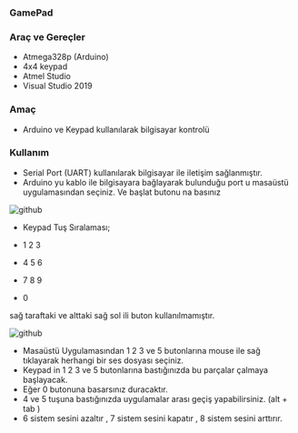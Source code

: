 ### GamePad
### Araç ve Gereçler
- Atmega328p (Arduino)
- 4x4 keypad
- Atmel Studio
- Visual Studio 2019
### Amaç
- Arduino ve Keypad kullanılarak bilgisayar kontrolü
### Kullanım
- Serial Port (UART) kullanılarak bilgisayar ile iletişim sağlanmıştır.  
- Arduino yu kablo ile bilgisayara bağlayarak bulunduğu port u masaüstü uygulamasından seçiniz. Ve başlat butonu na basınız

![github](https://media.giphy.com/media/y9yXUdlgLC2ni3AxUn/giphy.gif)

- Keypad Tuş Sıralaması;

 - 1 2 3 
 - 4 5 6
 - 7 8 9
 -   0
   
  sağ taraftaki ve alttaki sağ sol ili buton kullanılmamıştır.
  
  ![github](https://media.giphy.com/media/kYZ4WT4hN2gk65HM0y/giphy.gif)
  
  - Masaüstü Uygulamasından 1 2 3 ve 5 butonlarına mouse ile sağ tıklayarak herhangi bir ses dosyası seçiniz.
  - Keypad in 1 2 3 ve 5 butonlarına bastığınızda bu parçalar çalmaya başlayacak.
  - Eğer 0 butonuna basarsınız duracaktır.
  - 4 ve 5 tuşuna bastığınızda uygulamalar arası geçiş yapabilirsiniz. (alt + tab )
  - 6 sistem sesini azaltır , 7 sistem sesini kapatır , 8 sistem sesini arttırır.
